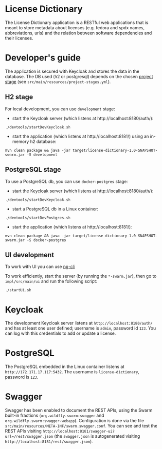 # License Dictionary

The License Dictionary application is a RESTful web applications that is meant to store metadata about licenses (e.g. fedora and spdx names, abbreviations, urls) and the relation between software dependencies and their licenses.

# Developer's guide

The application is secured with Keycloak and stores the data in the database.
The DB used (h2 or postgresql) depends on the chosen [project stage](https://wildfly-swarm.gitbooks.io/wildfly-swarm-users-guide/configuration/project_stages.html) (see `src/main/resources/project-stages.yml`).

## H2 stage

For local development, you can use `development` stage:

- start the Keycloak server (which listens at http://localhost:8180/auth/):

```
./devtools/startDevKeycloak.sh
```

- start the application (which listens at http://localhost:8181/) using an in-memory h2 database: 

```
mvn clean package && java -jar target/license-dictionary-1.0-SNAPSHOT-swarm.jar -S development
```


## PostgreSQL stage

To use a PostgreSQL db, you can use `docker-postgres` stage:

- start the Keycloak server (which listens at http://localhost:8180/auth/):

```
./devtools/startDevKeycloak.sh
```

- start a PostgreSQL db in a Linux container:

```
./devtools/startDevPostgres.sh
```

- start the application (which listens at http://localhost:8181/): 

```
mvn clean package && java -jar target/license-dictionary-1.0-SNAPSHOT-swarm.jar -S docker-postgres
```

## UI development

To work with UI you can use [ng-cli](https://github.com/angular/angular-cli#installation)

To work efficiently, start the server (by running the `*-swarm.jar`), then go to `impl/src/main/ui` and run the following script:
```
./startUi.sh
``` 

# Keycloak

The development Keycloak server listens at `http://localhost:8180/auth/` and has at least one user defined; username is `admin`, password id `123`. You can log with this credentials to add or update a license.


# PostgreSQL

The PostgreSQL embedded in the Linux container listens at `http://172.171.17.117:5432`. The username is `license-dictionary`, password is `123`.

# Swagger

Swagger has been enabled to document the REST APIs, using the Swarm built-in fractions (`org.wildfly.swarm:swagger` and `org.wildfly.swarm:swagger-webapp`). Configuration is done via the file `src/main/resources/META-INF/swarm.swagger.conf`. You can see and test the REST APIs visiting `http://localhost:8181/swagger-ui?url=/rest/swagger.json` (the `swagger.json` is autogenerated visiting `http://localhost:8181/rest/swagger.json`).

